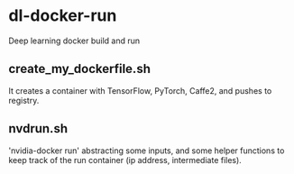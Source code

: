 # dl-docker-run
Deep learning docker build and run

## create_my_dockerfile.sh
It creates a container with TensorFlow, PyTorch, Caffe2, and pushes to registry.

## nvdrun.sh
'nvidia-docker run' abstracting some inputs, and some helper functions to keep track of the run container (ip address, intermediate files).
